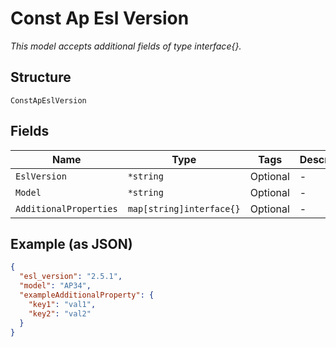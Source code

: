 
# Const Ap Esl Version

*This model accepts additional fields of type interface{}.*

## Structure

`ConstApEslVersion`

## Fields

| Name | Type | Tags | Description |
|  --- | --- | --- | --- |
| `EslVersion` | `*string` | Optional | - |
| `Model` | `*string` | Optional | - |
| `AdditionalProperties` | `map[string]interface{}` | Optional | - |

## Example (as JSON)

```json
{
  "esl_version": "2.5.1",
  "model": "AP34",
  "exampleAdditionalProperty": {
    "key1": "val1",
    "key2": "val2"
  }
}
```

